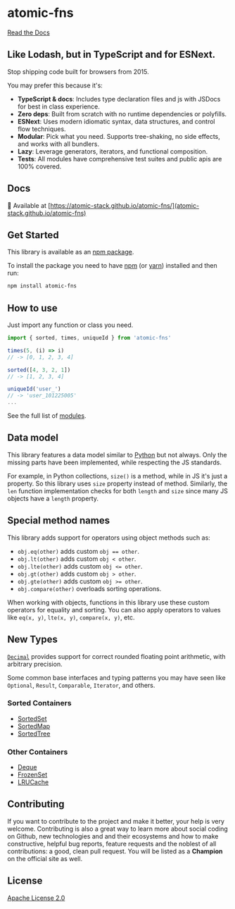 # atomic-fns

[Read the Docs](https://atomic-stack.github.io/atomic-fns/)

## Like Lodash, but in TypeScript and for ESNext.

Stop shipping code built for browsers from 2015.

You may prefer this because it's:

* **TypeScript & docs**: Includes type declaration files and js with JSDocs for best in class experience.
* **Zero deps**: Built from scratch with no runtime dependencies or polyfills.
* **ESNext**: Uses modern idiomatic syntax, data structures, and control flow techniques.
* **Modular**: Pick what you need. Supports tree-shaking, no side effects, and works with all bundlers.
* **Lazy**: Leverage generators, iterators, and functional composition.
* **Tests**: All modules have comprehensive test suites and public apis are 100% covered.

## Docs

📖 Available at [https://atomic-stack.github.io/atomic-fns/](atomic-stack.github.io/atomic-fns)

## Get Started

This library is available as an [npm package](https://www.npmjs.com/package/atomic-fns).

To install the package you need to have [npm](https://www.npmjs.com/get-npm) (or [yarn](https://yarnpkg.com/getting-started/install)) installed and then run:

```bash
npm install atomic-fns
```

## How to use

Just import any function or class you need.

```js
import { sorted, times, uniqueId } from 'atomic-fns'

times(5, (i) => i)
// -> [0, 1, 2, 3, 4]

sorted([4, 3, 2, 1])
// -> [1, 2, 3, 4]

uniqueId('user_')
// -> 'user_101225005'
...
```

See the full list of [modules](https://atomic-stack.github.io/atomic-fns/modules.html).

## Data model
This library features a data model similar to [Python](https://docs.python.org/3/reference/datamodel.html#special-method-names) but not always. Only the missing parts have been implemented, while respecting the JS standards.

For example, in Python collections, `size()` is a method, while in JS it's just a property. So this library uses `size` property instead of method. Similarly, the `len` function implementation checks for both `length` and `size` since many JS objects have a `length` property.

## Special method names
This library adds support for operators using object methods such as:
  - `obj.eq(other)`  adds custom `obj == other`.
  - `obj.lt(other)`  adds custom `obj < other`.
  - `obj.lte(other)`  adds custom `obj <= other`.
  - `obj.gt(other)`  adds custom `obj > other`.
  - `obj.gte(other)`  adds custom `obj >= other`.
  - `obj.compare(other)`  overloads sorting operations.

When working with objects, functions in this library use these custom operators for equality and sorting. You can also apply operators to values like `eq(x, y)`, `lte(x, y)`, `compare(x, y)`, etc.

## New Types

[`Decimal`](https://atomic-stack.github.io/atomic-fns/classes/decimal.Decimal.html) provides support for correct rounded floating point arithmetic, with arbitrary precision.

Some common base interfaces and typing patterns you may have seen like `Optional`, `Result`, `Comparable`, `Iterator`, and others.

### Sorted Containers
  - [SortedSet](https://atomic-stack.github.io/atomic-fns/classes/collections.SortedSet.html)
  - [SortedMap](https://atomic-stack.github.io/atomic-fns/classes/collections.SortedMap.html)
  - [SortedTree](https://atomic-stack.github.io/atomic-fns/classes/collections.SortedTree.html)

### Other Containers
  - [Deque](https://atomic-stack.github.io/atomic-fns/classes/collections.Deque.html)
  - [FrozenSet](https://atomic-stack.github.io/atomic-fns/classes/collections.FrozenSet.html)
  - [LRUCache](https://atomic-stack.github.io/atomic-fns/classes/collections.LRUCache.html)


## Contributing
If you want to contribute to the project and make it better, your help is very welcome. Contributing is also a great way to learn more about social coding on Github, new technologies and and their ecosystems and how to make constructive, helpful bug reports, feature requests and the noblest of all contributions: a good, clean pull request. You will be listed as a **Champion** on the official site as well.


## License

[Apache License 2.0](http://www.apache.org/licenses/LICENSE-2.0)
